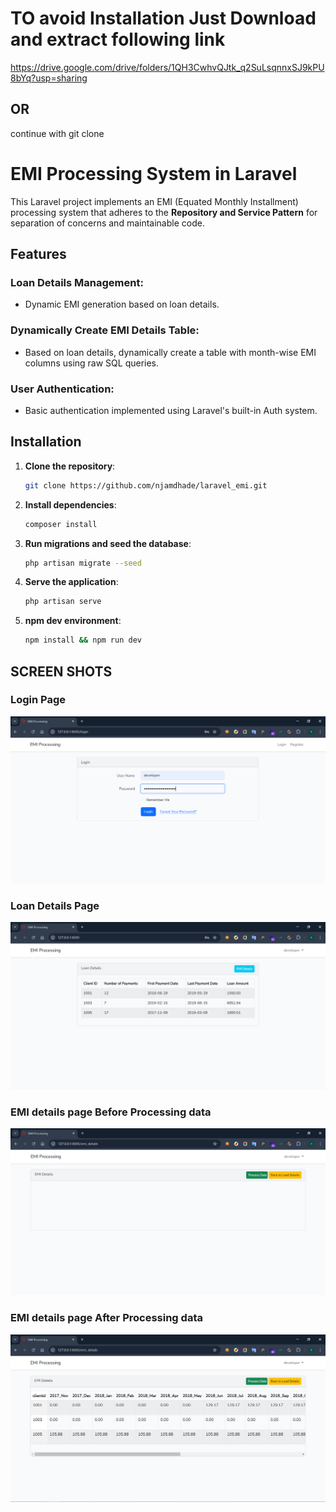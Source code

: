 # TO avoid Installation Just Download and extract following link
https://drive.google.com/drive/folders/1QH3CwhvQJtk_q2SuLsqnnxSJ9kPU8bYq?usp=sharing


## OR
 continue with git clone

# EMI Processing System in Laravel

This Laravel project implements an EMI (Equated Monthly Installment) processing system that adheres to the **Repository and Service Pattern** for separation of concerns and maintainable code.

## Features

### Loan Details Management:
- Dynamic EMI generation based on loan details.
 

### Dynamically Create EMI Details Table:
- Based on loan details, dynamically create a table with month-wise EMI columns using raw SQL queries.

### User Authentication:
- Basic authentication implemented using Laravel's built-in Auth system.

## Installation

1. **Clone the repository**:

    ```bash
    git clone https://github.com/njamdhade/laravel_emi.git
    ```

2. **Install dependencies**:

    ```bash
    composer install
    ```

3. **Run migrations and seed the database**:

    ```bash
    php artisan migrate --seed
    ```

4. **Serve the application**:

    ```bash
    php artisan serve
    ```

5. **npm dev environment**:

    ```bash
    npm install && npm run dev
    ```

## SCREEN SHOTS
### Login Page

<img src='https://github.com/njamdhade/laravel_emi/blob/main/public/laravel_emi_screenshots/1_login_page.png' />

### Loan Details Page

<img src='https://github.com/njamdhade/laravel_emi/blob/main/public/laravel_emi_screenshots/2_loan_details_page.png' />

### EMI details page Before Processing data

<img src='https://github.com/njamdhade/laravel_emi/blob/main/public/laravel_emi_screenshots/3_emi_details_before_process_data.png' />

### EMI details page After Processing data

<img src='https://github.com/njamdhade/laravel_emi/blob/main/public/laravel_emi_screenshots/4_emi_details_after_process_data.png' />



